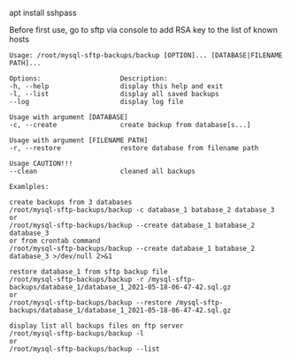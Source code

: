 
apt install sshpass

Before first use, go to sftp via console to add RSA key to the list of known hosts
    
    Usage: /root/mysql-sftp-backups/backup [OPTION]... [DATABASE|FILENAME PATH]...

    Options:                    Description:
    -h, --help                  display this help and exit
    -l, --list                  display all saved backups
    --log                       display log file

    Usage with argument [DATABASE]
    -c, --create                create backup from database[s...]

    Usage with argument [FILENAME PATH]
    -r, --restore               restore database from filename path

    Usage CAUTION!!!
    --clean                     cleaned all backups

    Examlples:

    create backups from 3 databases
    /root/mysql-sftp-backups/backup -c database_1 batabase_2 database_3
    or
    /root/mysql-sftp-backups/backup --create database_1 batabase_2 database_3
    or from crontab command
    /root/mysql-sftp-backups/backup --create database_1 batabase_2 database_3 >/dev/null 2>&1

    restore database_1 from sftp backup file
    /root/mysql-sftp-backups/backup -r /mysql-sftp-backups/database_1/database_1_2021-05-18-06-47-42.sql.gz
    or
    /root/mysql-sftp-backups/backup --restore /mysql-sftp-backups/database_1/database_1_2021-05-18-06-47-42.sql.gz

    display list all backups files on ftp server
    /root/mysql-sftp-backups/backup -l
    or
    /root/mysql-sftp-backups/backup --list